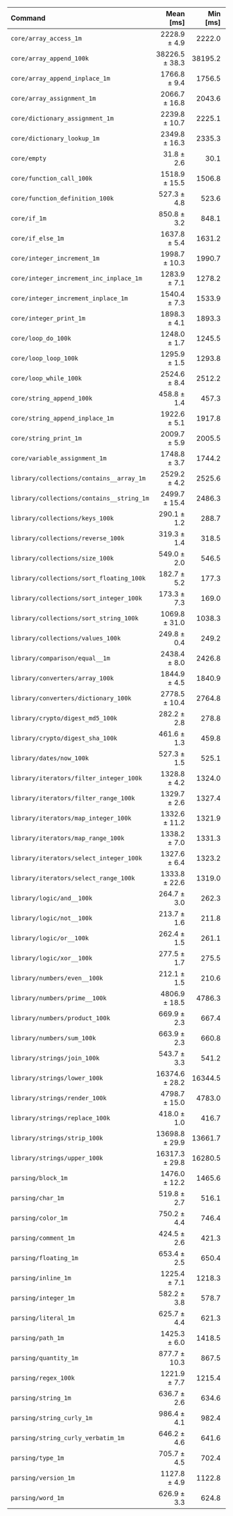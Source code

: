 | Command | Mean [ms] | Min [ms] | Max [ms] |
|:---|---:|---:|---:|
| `core/array_access_1m` | 2228.9 ± 4.9 | 2222.0 | 2233.1 | 70.10 ± 5.82 |
| `core/array_append_100k` | 38226.5 ± 38.3 | 38195.2 | 38281.8 | 1202.17 ± 99.77 |
| `core/array_append_inplace_1m` | 1766.8 ± 9.4 | 1756.5 | 1778.4 | 55.56 ± 4.62 |
| `core/array_assignment_1m` | 2066.7 ± 16.8 | 2043.6 | 2080.2 | 64.99 ± 5.42 |
| `core/dictionary_assignment_1m` | 2239.8 ± 10.7 | 2225.1 | 2249.5 | 70.44 ± 5.85 |
| `core/dictionary_lookup_1m` | 2349.8 ± 16.3 | 2335.3 | 2370.8 | 73.90 ± 6.15 |
| `core/empty` | 31.8 ± 2.6 | 30.1 | 35.7 |
| `core/function_call_100k` | 1518.9 ± 15.5 | 1506.8 | 1541.0 | 47.77 ± 3.99 |
| `core/function_definition_100k` | 527.3 ± 4.8 | 523.6 | 534.2 | 16.58 ± 1.38 |
| `core/if_1m` | 850.8 ± 3.2 | 848.1 | 854.8 | 26.76 ± 2.22 |
| `core/if_else_1m` | 1637.8 ± 5.4 | 1631.2 | 1644.4 | 51.51 ± 4.28 |
| `core/integer_increment_1m` | 1998.7 ± 10.3 | 1990.7 | 2012.8 | 62.86 ± 5.23 |
| `core/integer_increment_inc_inplace_1m` | 1283.9 ± 7.1 | 1278.2 | 1294.2 | 40.38 ± 3.36 |
| `core/integer_increment_inplace_1m` | 1540.4 ± 7.3 | 1533.9 | 1549.0 | 48.44 ± 4.03 |
| `core/integer_print_1m` | 1898.3 ± 4.1 | 1893.3 | 1902.7 | 59.70 ± 4.96 |
| `core/loop_do_100k` | 1248.0 ± 1.7 | 1245.5 | 1249.2 | 39.25 ± 3.26 |
| `core/loop_loop_100k` | 1295.9 ± 1.5 | 1293.8 | 1297.1 | 40.76 ± 3.38 |
| `core/loop_while_100k` | 2524.6 ± 8.4 | 2512.2 | 2530.1 | 79.39 ± 6.59 |
| `core/string_append_100k` | 458.8 ± 1.4 | 457.3 | 460.6 | 14.43 ± 1.20 |
| `core/string_append_inplace_1m` | 1922.6 ± 5.1 | 1917.8 | 1929.6 | 60.46 ± 5.02 |
| `core/string_print_1m` | 2009.7 ± 5.9 | 2005.5 | 2018.4 | 63.20 ± 5.25 |
| `core/variable_assignment_1m` | 1748.8 ± 3.7 | 1744.2 | 1753.4 | 55.00 ± 4.57 |
| `library/collections/contains__array_1m` | 2529.2 ± 4.2 | 2525.6 | 2534.6 | 79.54 ± 6.60 |
| `library/collections/contains__string_1m` | 2499.7 ± 15.4 | 2486.3 | 2515.8 | 78.61 ± 6.54 |
| `library/collections/keys_100k` | 290.1 ± 1.2 | 288.7 | 291.1 | 9.12 ± 0.76 |
| `library/collections/reverse_100k` | 319.3 ± 1.4 | 318.5 | 321.4 | 10.04 ± 0.83 |
| `library/collections/size_100k` | 549.0 ± 2.0 | 546.5 | 551.5 | 17.26 ± 1.43 |
| `library/collections/sort_floating_100k` | 182.7 ± 5.2 | 177.3 | 189.7 | 5.75 ± 0.50 |
| `library/collections/sort_integer_100k` | 173.3 ± 7.3 | 169.0 | 184.1 | 5.45 ± 0.51 |
| `library/collections/sort_string_100k` | 1069.8 ± 31.0 | 1038.3 | 1111.8 | 33.64 ± 2.96 |
| `library/collections/values_100k` | 249.8 ± 0.4 | 249.2 | 250.1 | 7.86 ± 0.65 |
| `library/comparison/equal__1m` | 2438.4 ± 8.0 | 2426.8 | 2444.8 | 76.69 ± 6.37 |
| `library/converters/array_100k` | 1844.9 ± 4.5 | 1840.9 | 1849.2 | 58.02 ± 4.82 |
| `library/converters/dictionary_100k` | 2778.5 ± 10.4 | 2764.8 | 2789.6 | 87.38 ± 7.26 |
| `library/crypto/digest_md5_100k` | 282.2 ± 2.8 | 278.8 | 285.6 | 8.87 ± 0.74 |
| `library/crypto/digest_sha_100k` | 461.6 ± 1.3 | 459.8 | 462.9 | 14.52 ± 1.21 |
| `library/dates/now_100k` | 527.3 ± 1.5 | 525.1 | 528.4 | 16.58 ± 1.38 |
| `library/iterators/filter_integer_100k` | 1328.8 ± 4.2 | 1324.0 | 1332.7 | 41.79 ± 3.47 |
| `library/iterators/filter_range_100k` | 1329.7 ± 2.6 | 1327.4 | 1332.1 | 41.82 ± 3.47 |
| `library/iterators/map_integer_100k` | 1332.6 ± 11.2 | 1321.9 | 1347.6 | 41.91 ± 3.50 |
| `library/iterators/map_range_100k` | 1338.2 ± 7.0 | 1331.3 | 1344.2 | 42.09 ± 3.50 |
| `library/iterators/select_integer_100k` | 1327.6 ± 6.4 | 1323.2 | 1337.2 | 41.75 ± 3.47 |
| `library/iterators/select_range_100k` | 1333.8 ± 22.6 | 1319.0 | 1367.1 | 41.95 ± 3.55 |
| `library/logic/and__100k` | 264.7 ± 3.0 | 262.3 | 269.1 | 8.32 ± 0.70 |
| `library/logic/not__100k` | 213.7 ± 1.6 | 211.8 | 215.4 | 6.72 ± 0.56 |
| `library/logic/or__100k` | 262.4 ± 1.5 | 261.1 | 264.4 | 8.25 ± 0.69 |
| `library/logic/xor__100k` | 277.5 ± 1.7 | 275.5 | 279.5 | 8.73 ± 0.73 |
| `library/numbers/even__100k` | 212.1 ± 1.5 | 210.6 | 213.9 | 6.67 ± 0.56 |
| `library/numbers/prime__100k` | 4806.9 ± 18.5 | 4786.3 | 4828.6 | 151.17 ± 12.56 |
| `library/numbers/product_100k` | 669.9 ± 2.3 | 667.4 | 673.0 | 21.07 ± 1.75 |
| `library/numbers/sum_100k` | 663.9 ± 2.3 | 660.8 | 666.0 | 20.88 ± 1.73 |
| `library/strings/join_100k` | 543.7 ± 3.3 | 541.2 | 548.3 | 17.10 ± 1.42 |
| `library/strings/lower_100k` | 16374.6 ± 28.2 | 16344.5 | 16411.6 | 514.96 ± 42.74 |
| `library/strings/render_100k` | 4798.7 ± 15.0 | 4783.0 | 4816.4 | 150.91 ± 12.53 |
| `library/strings/replace_100k` | 418.0 ± 1.0 | 416.7 | 418.9 | 13.14 ± 1.09 |
| `library/strings/strip_100k` | 13698.8 ± 29.9 | 13661.7 | 13732.0 | 430.81 ± 35.76 |
| `library/strings/upper_100k` | 16317.3 ± 29.8 | 16280.5 | 16350.5 | 513.16 ± 42.59 |
| `parsing/block_1m` | 1476.0 ± 12.2 | 1465.6 | 1493.5 | 46.42 ± 3.87 |
| `parsing/char_1m` | 519.8 ± 2.7 | 516.1 | 521.9 | 16.35 ± 1.36 |
| `parsing/color_1m` | 750.2 ± 4.4 | 746.4 | 755.9 | 23.59 ± 1.96 |
| `parsing/comment_1m` | 424.5 ± 2.6 | 421.3 | 427.4 | 13.35 ± 1.11 |
| `parsing/floating_1m` | 653.4 ± 2.5 | 650.4 | 655.6 | 20.55 ± 1.71 |
| `parsing/inline_1m` | 1225.4 ± 7.1 | 1218.3 | 1232.2 | 38.54 ± 3.21 |
| `parsing/integer_1m` | 582.2 ± 3.8 | 578.7 | 587.1 | 18.31 ± 1.52 |
| `parsing/literal_1m` | 625.7 ± 4.4 | 621.3 | 630.6 | 19.68 ± 1.64 |
| `parsing/path_1m` | 1425.3 ± 6.0 | 1418.5 | 1432.9 | 44.82 ± 3.72 |
| `parsing/quantity_1m` | 877.7 ± 10.3 | 867.5 | 887.3 | 27.60 ± 2.31 |
| `parsing/regex_100k` | 1221.9 ± 7.7 | 1215.4 | 1233.0 | 38.43 ± 3.20 |
| `parsing/string_1m` | 636.7 ± 2.6 | 634.6 | 640.5 | 20.02 ± 1.66 |
| `parsing/string_curly_1m` | 986.4 ± 4.1 | 982.4 | 991.6 | 31.02 ± 2.58 |
| `parsing/string_curly_verbatim_1m` | 646.2 ± 4.6 | 641.6 | 652.5 | 20.32 ± 1.69 |
| `parsing/type_1m` | 705.7 ± 4.5 | 702.4 | 711.9 | 22.19 ± 1.85 |
| `parsing/version_1m` | 1127.8 ± 4.9 | 1122.8 | 1132.9 | 35.47 ± 2.95 |
| `parsing/word_1m` | 626.9 ± 3.3 | 624.8 | 631.9 | 19.72 ± 1.64 |
